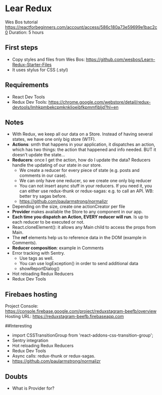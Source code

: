 # Lear Redux
Wes Bos tutorial
https://reactforbeginners.com/account/access/586c180a73e59699e1bac2c0
Duration: 5 hours

## First steps
* Copy styles and files from Wes Bos: https://github.com/wesbos/Learn-Redux-Starter-Files
* It uses stylus for CSS (.styl)

## Requirements
* React Dev Tools
* Redux Dev Tools: https://chrome.google.com/webstore/detail/redux-devtools/lmhkpmbekcpmknklioeibfkpmmfibljd?hl=en

## Notes
* With Redux, we keep all our data on a Store. Instead of having several states, we have one only big store (WTF).
* **Actions**: smth that happens in your application, it dispatches an action, which has two things: the action that happened and info needed. BUT it doesn't update the state...
* **Reducers**: once I get the action, how do I update the data? Reducers handle the updating of our state in our store.
    * We create a reducer for every piece of state (e.g. posts and comments in our case).
    * We can only have one reducer, so we create one only big reducer
    * You can not insert async stuff in your reducers. If you need it, you can either use redux-thunk or redux-sagas: e.g. to call an API. WB: better try sagas before.
    * https://github.com/paularmstrong/normalizr
* Depending on the size, create one actionCreator per file
* **Provider** makes available the Store to any component in our app.
* **Each time you dispatch an Action, EVERY reducer will run**. Is up to each reducer to be executed or not.
* React.cloneElement(): it allows any Main child to access the props from Main.
* The **ref** elements help us to reference data in the DOM (example in Comments).
* **Reducer composition**: example in Comments
* Error tracking with Sentry.
    * Use tags as well.
    * You can use logException() in order to send additional data
    * showReportDialog()
* Hot reloading Redux Reducers
* Redux Dev Tools


## Firebaes hosting
Project Console: https://console.firebase.google.com/project/reduxstagram-beefb/overview
Hosting URL: https://reduxstagram-beefb.firebaseapp.com


##Interesting
* import CSSTransitionGroup from 'react-addons-css-transition-group';
* Sentry integration
* Hot reloading Redux Reducers
* Redux Dev Tools
* Async calls: redux-thunk or redux-sagas.
* https://github.com/paularmstrong/normalizr

## Doubts
* What is Provider for?